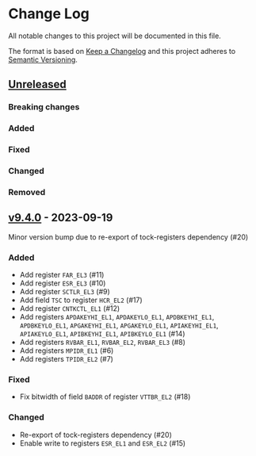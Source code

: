 # Change Log

All notable changes to this project will be documented in this file.

The format is based on [Keep a Changelog](http://keepachangelog.com/)
and this project adheres to [Semantic Versioning](http://semver.org/).

## [Unreleased]

### Breaking changes
### Added
### Fixed
### Changed
### Removed

## [v9.4.0] - 2023-09-19

Minor version bump due to re-export of tock-registers dependency (#20)

### Added

- Add register `FAR_EL3` (#11)
- Add register `ESR_EL3` (#10)
- Add register `SCTLR_EL3` (#9)
- Add field `TSC` to register `HCR_EL2` (#17)
- Add register `CNTKCTL_EL1` (#12)
- Add registers `APDAKEYHI_EL1`, `APDAKEYLO_EL1`, `APDBKEYHI_EL1`, `APDBKEYLO_EL1`, `APGAKEYHI_EL1`, `APGAKEYLO_EL1`, `APIAKEYHI_EL1`, `APIAKEYLO_EL1`, `APIBKEYHI_EL1`, `APIBKEYLO_EL1` (#14)
- Add registers `RVBAR_EL1`, `RVBAR_EL2`, `RVBAR_EL3` (#8)
- Add registers `MPIDR_EL1` (#6)
- Add registers `TPIDR_EL2` (#7)

### Fixed

- Fix bitwidth of field `BADDR` of register `VTTBR_EL2` (#18)

### Changed

- Re-export of tock-registers dependency (#20)
- Enable write to registers `ESR_EL1` and `ESR_EL2` (#15)

[Unreleased]: https://github.com/rust-embedded/aarch64-cpu/compare/v9.4.0...HEAD
[v9.4.0]: https://github.com/rust-embedded/aarch64-cpu/compare/v9.3.1...v9.4.0
